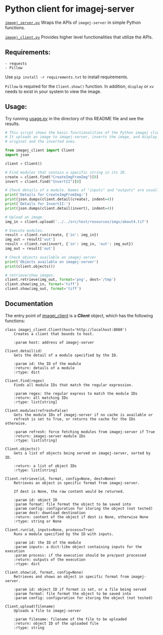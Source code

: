 # Python client for imagej-server

[`imagej_server.py`](imagej_server.py) Wraps the APIs of `imagej-server` in simple Python functions. 

[`imagej_client.py`](imagej_client.py) Provides higher level functionalities that utilize the APIs.

## Requirements:

    - requests
    - Pillow

Use `pip install -r requirements.txt` to install requirements.

`Pillow` is required for the `Client.show()` function. In addition, `display` or `xv` needs to exist in your system to view the image.

## Usage:

Try running [usage.py](usage.py) in the directory of this README file and see the results.
 
```Python
# This script shows the basic functionalities of the Python imagej client.
# It uploads an image to imagej-server, inverts the image, and display both the
# original and the inverted ones.

from imagej_client import Client
import json

client = Client()

# Find modules that contain a specific string in its ID.
create = client.find("CreateImgFromImg")[0]
invert = client.find("InvertII")[0]

# Check details of a module. Names of "inputs" and "outputs" are usually important.
print('Details for CreateImgFromImg:')
print(json.dumps(client.detail(create), indent=4))
print('Details for InvertII:')
print(json.dumps(client.detail(invert), indent=4))

# Upload an image.
img_in = client.upload('../../src/test/resources/imgs/about4.tif')

# Execute modules.
result = client.run(create, {'in': img_in})
img_out = result['out']
result = client.run(invert, {'in': img_in, 'out': img_out})
img_out = result['out']

# Check objects available on imagej-server
print('Objects available on imagej-server')
print(client.objects())

# retrieve/show images.
client.retrieve(img_out, format='png', dest='/tmp')
client.show(img_in, format='tiff')
client.show(img_out, format='tiff')
```

## Documentation

The entry point of [imagej_client](imagej_client.py) is a *__Client__* object, which has the following functions:

```
class imagej_client.Client(host='http://localhost:8080')
    Creates a client that bounds to host.
       
    :param host: address of imagej-server
   
Client.detail(id)
    Gets the detail of a module specified by the ID.
       
    :param id: the ID of the module
    :return: details of a module
    :rtype: dict
   
Client.find(regex)
    Finds all module IDs that match the regular expression.
       
    :param regex: the regular express to match the module IDs
    :return: all matching IDs
    :rtype: list[string]
   
Client.modules(refresh=False)
    Gets the module IDs of imagej-server if no cache is available or
    refresh is set to True, or returns the cache for the IDs otherwise.
       
    :param refresh: force fetching modules from imagej-server if True
    :return: imagej-server module IDs
    :rtype: list[string]
   
Client.objects()
    Gets a list of objects being served on imagej-server, sorted by ID.
       
    :return: a list of object IDs
    :rtype: list[string]
   
Client.retrieve(id, format, config=None, dest=None)
    Retrieves an object in specific format from imagej-server.
       
    If dest is None, the raw content would be returned.
       
    :param id: object ID
    :param format: file format the object to be saved into
    :param config: configuration for storing the object (not tested)
    :param dest: download destination
    :return: content of the object if dest is None, otherwise None
    :rtype: string or None
   
Client.run(id, inputs=None, process=True)
    Runs a module specified by the ID with inputs.
       
    :param id: the ID of the module
    :param inputs: a dict-like object containing inputs for the execution
    :param process: if the execution should be pre/post processed
    :return: outputs of the execution
    :rtype: dict
   
Client.show(id, format, config=None)
    Retrieves and shows an object in specific format from imagej-server.
       
    :param id: object ID if format is set, or a file being served
    :param format: file format the object to be saved into
    :param config: configuration for storing the object (not tested)
   
Client.upload(filename)
    Uploads a file to imagej-server
       
    :param filename: filename of the file to be uploaded
    :return: object ID of the uploaded file
    :rtype: string
```